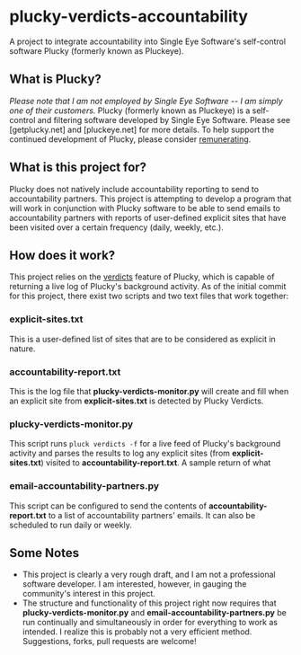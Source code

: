 # plucky-verdicts-accountability
A project to integrate accountability into Single Eye Software's self-control software Plucky (formerly known as Pluckeye).

## What is Plucky?
*Please note that I am not employed by Single Eye Software -- I am simply one of their customers.*
Plucky (formerly known as Pluckeye) is a self-control and filtering software developed by Single Eye Software. Please see [getplucky.net] and [pluckeye.net] for more details. To help support the continued development of Plucky, please consider [remunerating](https://s.pluckeye.net/remunerate). 

## What is this project for?
Plucky does not natively include accountability reporting to send to accountability partners. This project is attempting to develop a program that will work in conjunction with Plucky software to be able to send emails to accountability partners with reports of user-defined explicit sites that have been visited over a certain frequency (daily, weekly, etc.). 

## How does it work?
This project relies on the [verdicts](https://docs.pluckeye.net/verdicts) feature of Plucky, which is capable of returning a live log of Plucky's background activity. As of the initial commit for this project, there exist two scripts and two text files that work together:
### explicit-sites.txt
This is a user-defined list of sites that are to be considered as explicit in nature.
### accountability-report.txt
This is the log file that **plucky-verdicts-monitor.py** will create and fill when an explicit site from **explicit-sites.txt** is detected by Plucky Verdicts.
### plucky-verdicts-monitor.py
This script runs `pluck verdicts -f` for a live feed of Plucky's background activity and parses the results to log any explicit sites (from **explicit-sites.txt**) visited to **accountability-report.txt**. A sample return of what 
### email-accountability-partners.py
This script can be configured to send the contents of **accountability-report.txt** to a list of accountability partners' emails. It can also be scheduled to run daily or weekly.

## Some Notes
- This project is clearly a very rough draft, and I am not a professional software developer. I am interested, however, in gauging the community's interest in this project.
- The structure and functionality of this project right now requires that **plucky-verdicts-monitor.py** and **email-accountability-partners.py** be run continually and simultaneously in order for everything to work as intended. I realize this is probably not a very efficient method. Suggestions, forks, pull requests are welcome!
